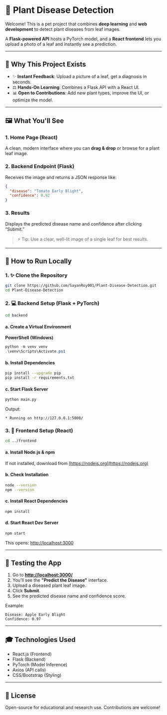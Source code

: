 # 🌿 Plant Disease Detection

Welcome! This is a pet project that combines **deep learning** and **web development** to detect plant diseases from leaf images.

A **Flask-powered API** hosts a PyTorch model, and a **React frontend** lets you upload a photo of a leaf and instantly see a prediction.

---

## 🌱 Why This Project Exists

* ✨ **Instant Feedback**: Upload a picture of a leaf, get a diagnosis in seconds.
* ⚖️ **Hands-On Learning**: Combines a Flask API with a React UI.
* 📊 **Open to Contributions**: Add new plant types, improve the UI, or optimize the model.

---

## 🖼️ What You'll See

### 1. **Home Page (React)**

A clean, modern interface where you can **drag & drop** or browse for a plant leaf image.

### 2. **Backend Endpoint (Flask)**

Receives the image and returns a JSON response like:

```json
{
  "disease": "Tomato Early Blight",
  "confidence": 0.92
}
```

### 3. **Results**

Displays the predicted disease name and confidence after clicking “Submit.”

> ⚡ Tip: Use a clear, well-lit image of a single leaf for best results.

---

## 🔨 How to Run Locally

### 1. ✨ Clone the Repository

```bash
git clone https://github.com/SayanRoy001/Plant-Disease-Detection.git
cd Plant-Disease-Detection
```

### 2. 💻 Backend Setup (Flask + PyTorch)

```bash
cd backend
```

#### a. Create a Virtual Environment

**PowerShell (Windows)**

```powershell
python -m venv venv
.\venv\Scripts\Activate.ps1
```

#### b. Install Dependencies

```bash
pip install --upgrade pip
pip install -r requirements.txt
```

#### c. Start Flask Server

```bash
python main.py
```

Output:

```
* Running on http://127.0.0.1:5000/
```

### 3. 🔎 Frontend Setup (React)

```bash
cd ../frontend
```

#### a. Install Node.js & npm

If not installed, download from [https://nodejs.org](https://nodejs.org)

#### b. Check Installation

```bash
node --version
npm --version
```

#### c. Install React Dependencies

```bash
npm install
```

#### d. Start React Dev Server

```bash
npm start
```

This opens: [http://localhost:3000](http://localhost:3000)

---

## 🧪 Testing the App

1. Go to **[http://localhost:3000/](http://localhost:3000/)**
2. You'll see the **"Predict the Disease"** interface.
3. Upload a diseased plant leaf image.
4. Click **Submit**.
5. See the predicted disease name and confidence score.

Example:

```
Disease: Apple Early Blight
Confidence: 0.97
```

---

## 🎓 Technologies Used

* React.js (Frontend)
* Flask (Backend)
* PyTorch (Model Inference)
* Axios (API calls)
* CSS/Bootstrap (Styling)

---

## 💼 License

Open-source for educational and research use. Contributions are welcome!
